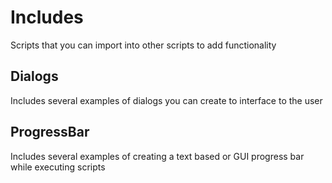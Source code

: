 # Includes
Scripts that you can import into other scripts to add functionality

## Dialogs
Includes several examples of dialogs you can create to interface to the user

## ProgressBar
Includes several examples of creating a text based or GUI progress bar while executing scripts
